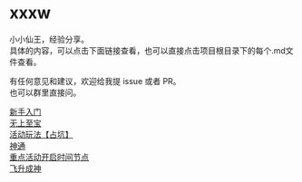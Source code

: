 # xxxw

小小仙王，经验分享。  
具体的内容，可以点击下面链接查看，也可以直接点击项目根目录下的每个.md文件查看。  

有任何意见和建议，欢迎给我提 issue 或者 PR。  
也可以群里直接问。  

[新手入门](新手入门.md)  
[无上至宝](无上至宝.md)  
[活动玩法【占坑】](活动玩法【占坑】.md)  
[神通](神通.md)  
[重点活动开启时间节点](重点活动开启时间节点.md)  
[飞升成神](飞升成神.md)  

